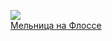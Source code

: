 ![](/books/prose_classic/Джордж%20Элиот/Мельница%20на%20Флоссе.jpg)  
[Мельница на Флоссе](/books/prose_classic/Джордж%20Элиот/Мельница%20на%20Флоссе)
